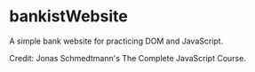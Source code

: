 # bankistWebsite
A simple bank website for practicing DOM and JavaScript.

Credit: Jonas Schmedtmann's The Complete JavaScript Course.
